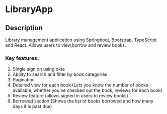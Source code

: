 # LibraryApp

## Description
Library management application using Springboot, Bootstrap, TypeScript and React. 
Allows users to view,borrow and review books. 

### Key features:
1. Single sign on using okta
2. Ability to search and filter by book categories
3. Pagination
4. Detailed view for each book (Lets you know the number of books available, whether you've checked out the book, reviews for each book)
5. Review feature (allows signed in users to review books)
6. Borrowed section (Shows the list of books borrowed and how many days it is past due)
